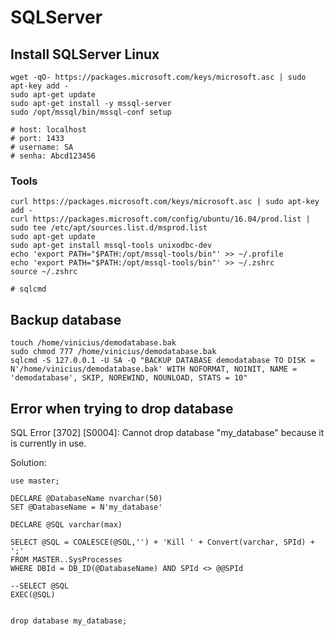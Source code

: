 # SQLServer

## Install SQLServer Linux

```
wget -qO- https://packages.microsoft.com/keys/microsoft.asc | sudo apt-key add -
sudo apt-get update
sudo apt-get install -y mssql-server
sudo /opt/mssql/bin/mssql-conf setup

# host: localhost
# port: 1433
# username: SA
# senha: Abcd123456
```

### Tools

```text
curl https://packages.microsoft.com/keys/microsoft.asc | sudo apt-key add -
curl https://packages.microsoft.com/config/ubuntu/16.04/prod.list | sudo tee /etc/apt/sources.list.d/msprod.list
sudo apt-get update 
sudo apt-get install mssql-tools unixodbc-dev
echo 'export PATH="$PATH:/opt/mssql-tools/bin"' >> ~/.profile
echo 'export PATH="$PATH:/opt/mssql-tools/bin"' >> ~/.zshrc
source ~/.zshrc

# sqlcmd
```

## Backup database

```text
touch /home/vinicius/demodatabase.bak
sudo chmod 777 /home/vinicius/demodatabase.bak
sqlcmd -S 127.0.0.1 -U SA -Q "BACKUP DATABASE demodatabase TO DISK = N'/home/vinicius/demodatabase.bak' WITH NOFORMAT, NOINIT, NAME = 'demodatabase', SKIP, NOREWIND, NOUNLOAD, STATS = 10"
```

## Error when trying to drop database

SQL Error \[3702\] \[S0004\]: Cannot drop database "my\_database" because it is currently in use.

Solution:

```text
use master;

DECLARE @DatabaseName nvarchar(50)
SET @DatabaseName = N'my_database'

DECLARE @SQL varchar(max)

SELECT @SQL = COALESCE(@SQL,'') + 'Kill ' + Convert(varchar, SPId) + ';'
FROM MASTER..SysProcesses
WHERE DBId = DB_ID(@DatabaseName) AND SPId <> @@SPId

--SELECT @SQL 
EXEC(@SQL)


drop database my_database;
```

